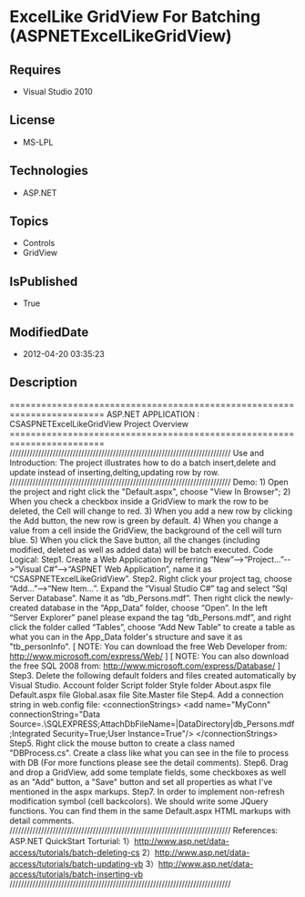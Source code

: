 # ExcelLike GridView For Batching (ASPNETExcelLikeGridView)
## Requires
* Visual Studio 2010
## License
* MS-LPL
## Technologies
* ASP.NET
## Topics
* Controls
* GridView
## IsPublished
* True
## ModifiedDate
* 2012-04-20 03:35:23
## Description
======================================================================== ASP.NET APPLICATION : CSASPNETExcelLikeGridView Project Overview ======================================================================== /////////////////////////////////////////////////////////////////////////////
 Use and Introduction: The project illustrates how to do a batch insert,delete and update instead of inserting,delting,updating row by row. ///////////////////////////////////////////////////////////////////////////// Demo: 1) Open the project and right click
 the &quot;Default.aspx&quot;, choose &quot;View In Browser&quot;; 2) When you check a checkbox inside a GridView to mark the row to be deleted, the Cell will change to red. 3) When you add a new row by clicking the Add button, the new row is green by default. 4) When you change
 a value from a cell inside the GridView, the background of the cell will turn blue. 5) When you click the Save button, all the changes (including modified, deleted as well as added data) will be batch executed. Code Logical: Step1. Create a Web Application
 by referring “New”--&gt;“Project…”--&gt;“Visual C#”--&gt;“ASPNET Web Application”, name it as “CSASPNETExcelLikeGridView”. Step2. Right click your project tag, choose “Add…”--&gt;“New Item…”. Expand the “Visual Studio C#” tag and select “Sql Server Database”. Name it
 as “db_Persons.mdf”. Then right click the newly-created database in the “App_Data” folder, choose “Open”. In the left “Server Explorer” panel please expand the tag “db_Persons.mdf”, and right click the folder called “Tables”, choose “Add New Table” to create
 a table as what you can in the App_Data folder's structure and save it as &quot;tb_personInfo&quot;. [ NOTE: You can download the free Web Developer from: http://www.microsoft.com/express/Web/ ] [ NOTE: You can also download the free SQL 2008 from: http://www.microsoft.com/express/Database/
 ] Step3. Delete the following default folders and files created automatically by Visual Studio. Account folder Script folder Style folder About.aspx file Default.aspx file Global.asax file Site.Master file Step4. Add a connection string in web.config file:
 &lt;connectionStrings&gt; &lt;add name=&quot;MyConn&quot; connectionString=&quot;Data Source=.\SQLEXPRESS;AttachDbFileName=|DataDirectory|db_Persons.mdf;Integrated Security=True;User Instance=True&quot;/&gt; &lt;/connectionStrings&gt; Step5. Right click the mouse button to create a class named
 &quot;DBProcess.cs&quot;. Create a class like what you can see in the file to process with DB (For more functions please see the detail comments). Step6. Drag and drop a GridView, add some template fields, some checkboxes as well as an &quot;Add&quot; button, a &quot;Save&quot; button
 and set all properties as what I've mentioned in the aspx markups. Step7. In order to implement non-refresh modification symbol (cell backcolors). We should write some JQuery functions. You can find them in the same Default.aspx HTML markups with detail comments.
 ///////////////////////////////////////////////////////////////////////////// References: ASP.NET QuickStart Torturial: 1）http://www.asp.net/data-access/tutorials/batch-deleting-cs 2）http://www.asp.net/data-access/tutorials/batch-updating-vb 3）http://www.asp.net/data-access/tutorials/batch-inserting-vb
 ///////////////////////////////////////////////////////////////////////////// 